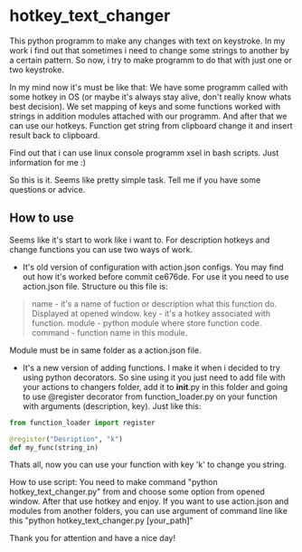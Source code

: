 # hotkey_text_changer

This python programm to make any changes with text on keystroke. 
In my work i find out that sometimes i need to change some strings to another by a certain pattern. So now, i try to make programm to do that with just one or two keystroke.

In my mind now it's must be like that:
	We have some programm called with some hotkey in OS (or maybe it's always stay alive, don't really know whats best decision). We set mapping of keys and some functions worked with strings in addition modules attached with our programm. And after that we can use our hotkeys. Function get string from clipboard change it and insert result back to clipboard.

Find out that i can use linux console programm xsel in bash scripts. Just information for me :)

So this is it. Seems like pretty simple task. 
Tell me if you have some questions or advice.

## How to use

Seems like it's start to work like i want to. For description hotkeys and change functions you can use two ways of work.
* It's old version of configuration with action.json configs. You may find out how it's worked before commit ce676de. For use it you need to use action.json file. Structure ou this file is:

> name - it's a name of fuction or description what this function do. Displayed at opened window.
> key - it's a hotkey associated with function.
> module - python module where store function code.
> command - function name in this module.

Module must be in same folder as a action.json file.

* It's a new version of adding functions. I make it when i decided to try using python decorators. So sine using it you just need to add file with your actions to changers folder, add it to __init__.py in this folder and going to use @register decorator from function_loader.py on your function with arguments (description, key). Just like this:

```python
from function_loader import register

@register("Desription", "k")
def my_func(string_in)
```

Thats all, now you can use your function with key 'k' to change you string.

How to use script:
	You need to make command "python hotkey_text_changer.py" from and choose some option from opened
	window. After that use hotkey and enjoy. If you want to use action.json and modules from another
	folders, you can use argument of command line like this "python hotkey_text_changer.py [your_path]"


Thank you for attention and have a nice day!